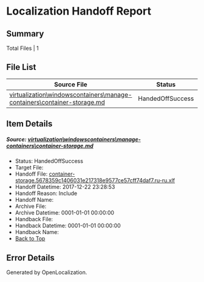 # <a name='report-top'></a> Localization Handoff Report

## Summary
 Total Files | 1

## File List
 Source File | Status | Details 
 ----------- | ------ | ------- 
 [virtualization\windowscontainers\manage-containers\container-storage.md](https://github.com/Microsoft/Virtualization-Documentation-Private/blob/0ed73bc969eddf41126212d88b894327b26aa420/virtualization/windowscontainers/manage-containers/container-storage.md) | HandedOffSuccess | [Details](#a06b2f3ac2249f0f315e027ec43661419a76a5e9350)

## Item Details
##### <a name='a06b2f3ac2249f0f315e027ec43661419a76a5e9350'></a> Source: [virtualization\windowscontainers\manage-containers\container-storage.md](https://github.com/Microsoft/Virtualization-Documentation-Private/blob/0ed73bc969eddf41126212d88b894327b26aa420/virtualization/windowscontainers/manage-containers/container-storage.md)
* Status: HandedOffSuccess
* Target File: 
* Handoff File: [container-storage.5678359c1406031e217318e9577ce57cff74daf7.ru-ru.xlf](https://github.com/MicrosoftDocs/Virtualization-Documentation-Private.handoff/blob/b63656f705089de1dcc768ec62b93bbdd2c0704b/ol-handoff/MicrosoftDocs/Virtualization-Documentation-Private.ru-ru/live/container-storage.5678359c1406031e217318e9577ce57cff74daf7.ru-ru.xlf)
* Handoff Datetime: 2017-12-22 23:28:53
* Handoff Reason: Include
* Handoff Name: 
* Archive File: 
* Archive Datetime: 0001-01-01 00:00:00
* Handback File: 
* Handback Datetime: 0001-01-01 00:00:00
* Handback Name: 
* [Back to Top](#report-top)


## Error Details

Generated by OpenLocalization.
